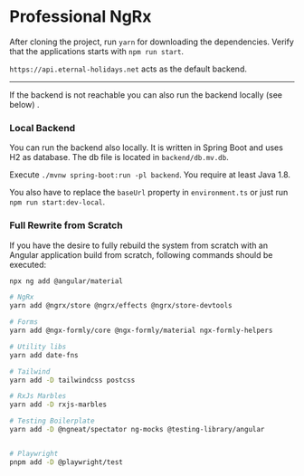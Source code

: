 # Professional NgRx

After cloning the project, run `yarn` for downloading the dependencies. Verify
that the applications starts with `npm run start`.

`https://api.eternal-holidays.net` acts as the default backend.

---

If the backend is not reachable you can also run the backend locally (see below)
.

### Local Backend

You can run the backend also locally. It is written in Spring Boot and uses H2
as database. The db file is located in `backend/db.mv.db`.

Execute `./mvnw spring-boot:run -pl backend`. You require at least Java 1.8.

You also have to replace the `baseUrl` property in `environment.ts` or just
run `npm run start:dev-local`.

### Full Rewrite from Scratch

If you have the desire to fully rebuild the system from scratch with an Angular
application build from scratch, following commands should be executed:

```bash
npx ng add @angular/material

# NgRx
yarn add @ngrx/store @ngrx/effects @ngrx/store-devtools

# Forms
yarn add @ngx-formly/core @ngx-formly/material ngx-formly-helpers

# Utility libs
yarn add date-fns

# Tailwind
yarn add -D tailwindcss postcss

# RxJs Marbles
yarn add -D rxjs-marbles

# Testing Boilerplate
yarn add -D @ngneat/spectator ng-mocks @testing-library/angular


# Playwright
pnpm add -D @playwright/test
```
